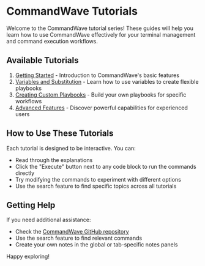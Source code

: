 # CommandWave Tutorials

Welcome to the CommandWave tutorial series! These guides will help you learn how to use CommandWave effectively for your terminal management and command execution workflows.

## Available Tutorials

1. [Getting Started](01_Getting_Started.md) - Introduction to CommandWave's basic features
2. [Variables and Substitution](02_Variables.md) - Learn how to use variables to create flexible playbooks
3. [Creating Custom Playbooks](03_Custom_Playbooks.md) - Build your own playbooks for specific workflows
4. [Advanced Features](04_Advanced_Features.md) - Discover powerful capabilities for experienced users

## How to Use These Tutorials

Each tutorial is designed to be interactive. You can:

- Read through the explanations
- Click the "Execute" button next to any code block to run the commands directly
- Try modifying the commands to experiment with different options
- Use the search feature to find specific topics across all tutorials

## Getting Help

If you need additional assistance:

- Check the [CommandWave GitHub repository](https://github.com/CommandWave/CommandWave)
- Use the search feature to find relevant commands
- Create your own notes in the global or tab-specific notes panels

Happy exploring!
